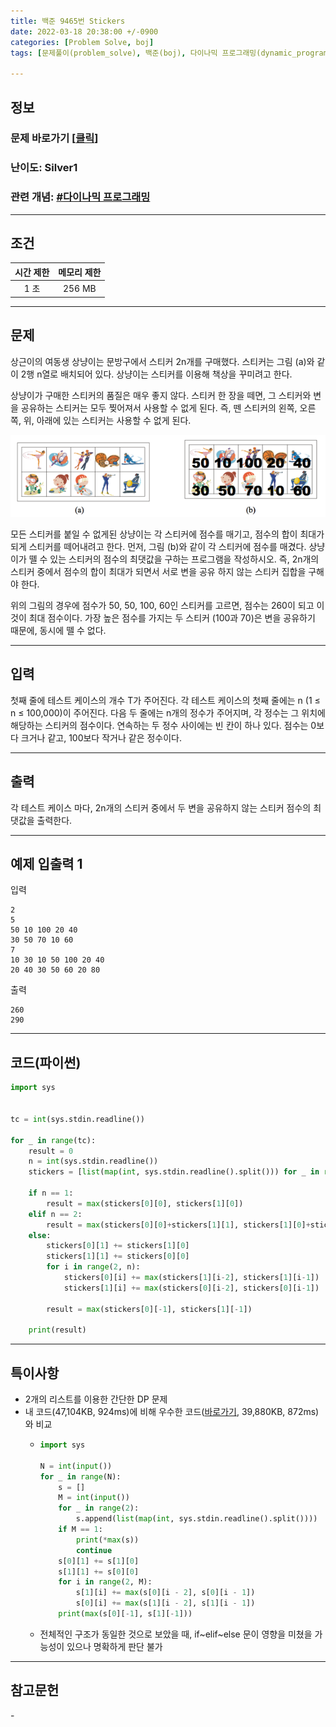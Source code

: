 ```yaml
---
title: 백준 9465번 Stickers
date: 2022-03-18 20:38:00 +/-0900
categories: [Problem Solve, boj]
tags: [문제풀이(problem_solve), 백준(boj), 다이나믹 프로그래밍(dynamic_programming)]

---
```

## 정보
### 문제 바로가기 [[클릭](https://www.acmicpc.net/problem/9465)]
### 난이도: Silver1
### 관련 개념: [#다이나믹 프로그래밍](https://www.acmicpc.net/problemset?sort=ac_desc&algo=33)

---
## 조건

시간 제한|메모리 제한
:---:|:---:
1 초|256 MB

---
## 문제
상근이의 여동생 상냥이는 문방구에서 스티커 2n개를 구매했다. 스티커는 그림 (a)와 같이 2행 n열로 배치되어 있다. 상냥이는 스티커를 이용해 책상을 꾸미려고 한다.

상냥이가 구매한 스티커의 품질은 매우 좋지 않다. 스티커 한 장을 떼면, 그 스티커와 변을 공유하는 스티커는 모두 찢어져서 사용할 수 없게 된다. 즉, 뗀 스티커의 왼쪽, 오른쪽, 위, 아래에 있는 스티커는 사용할 수 없게 된다.

![스티커이미지](/assets/img/problem_solve/0043/0043_problem.png)

모든 스티커를 붙일 수 없게된 상냥이는 각 스티커에 점수를 매기고, 점수의 합이 최대가 되게 스티커를 떼어내려고 한다. 먼저, 그림 (b)와 같이 각 스티커에 점수를 매겼다. 상냥이가 뗄 수 있는 스티커의 점수의 최댓값을 구하는 프로그램을 작성하시오. 즉, 2n개의 스티커 중에서 점수의 합이 최대가 되면서 서로 변을 공유 하지 않는 스티커 집합을 구해야 한다.

위의 그림의 경우에 점수가 50, 50, 100, 60인 스티커를 고르면, 점수는 260이 되고 이 것이 최대 점수이다. 가장 높은 점수를 가지는 두 스티커 (100과 70)은 변을 공유하기 때문에, 동시에 뗄 수 없다.

---
## 입력
첫째 줄에 테스트 케이스의 개수 T가 주어진다. 각 테스트 케이스의 첫째 줄에는 n (1 ≤ n ≤ 100,000)이 주어진다. 다음 두 줄에는 n개의 정수가 주어지며, 각 정수는 그 위치에 해당하는 스티커의 점수이다. 연속하는 두 정수 사이에는 빈 칸이 하나 있다. 점수는 0보다 크거나 같고, 100보다 작거나 같은 정수이다. 

---
## 출력
각 테스트 케이스 마다, 2n개의 스티커 중에서 두 변을 공유하지 않는 스티커 점수의 최댓값을 출력한다.

---
## 예제 입출력 1
입력
```
2
5
50 10 100 20 40
30 50 70 10 60
7
10 30 10 50 100 20 40
20 40 30 50 60 20 80
```

출력
```
260
290
```

---
## 코드(파이썬)
```python
import sys


tc = int(sys.stdin.readline())

for _ in range(tc):
    result = 0
    n = int(sys.stdin.readline())
    stickers = [list(map(int, sys.stdin.readline().split())) for _ in range(2)]
    
    if n == 1:
        result = max(stickers[0][0], stickers[1][0])
    elif n == 2:
        result = max(stickers[0][0]+stickers[1][1], stickers[1][0]+stickers[0][1])
    else:
        stickers[0][1] += stickers[1][0]
        stickers[1][1] += stickers[0][0]
        for i in range(2, n):
            stickers[0][i] += max(stickers[1][i-2], stickers[1][i-1])
            stickers[1][i] += max(stickers[0][i-2], stickers[0][i-1])
        
        result = max(stickers[0][-1], stickers[1][-1])
    
    print(result)

```

---
## 특이사항
- 2개의 리스트를 이용한 간단한 DP 문제
- 내 코드(47,104KB, 924ms)에 비해 우수한 코드([바로가기](https://www.acmicpc.net/source/40548228), 39,880KB, 872ms)와 비교
  - ```python
    import sys

    N = int(input())
    for _ in range(N):
        s = []
        M = int(input())
        for _ in range(2):
            s.append(list(map(int, sys.stdin.readline().split())))
        if M == 1:
            print(*max(s))
            continue
        s[0][1] += s[1][0]
        s[1][1] += s[0][0]
        for i in range(2, M):
            s[1][i] += max(s[0][i - 2], s[0][i - 1])
            s[0][i] += max(s[1][i - 2], s[1][i - 1])
        print(max(s[0][-1], s[1][-1]))
    ```
  - 전체적인 구조가 동일한 것으로 보았을 때, if~elif~else 문이 영향을 미쳤을 가능성이 있으나 명확하게 판단 불가

---
## 참고문헌
\-
